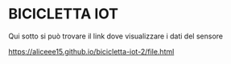 # BICICLETTA IOT
Qui sotto si può trovare il link dove visualizzare i dati del sensore 

https://aliceee15.github.io/bicicletta-iot-2/file.html
